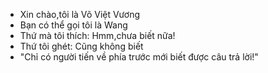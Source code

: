 - Xin chào,tôi là Võ Việt Vương
- Bạn có thể gọi tôi là Wang
- Thứ mà tôi thích: Hmm,chưa biết nữa!
- Thứ tôi ghét: Cũng không biết
- "Chỉ có người tiến về phía trước mới biết được câu trả lời!"
<!---
vovietvuong/vovietvuong is a ✨ special ✨ repository because its `README.md` (this file) appears on your GitHub profile.
You can click the Preview link to take a look at your changes.
--->
